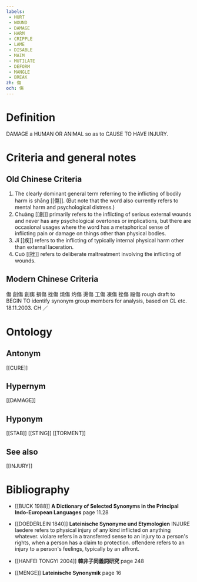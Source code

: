 ```yaml
---
labels: 
 - HURT
 - WOUND
 - DAMAGE
 - HARM
 - CRIPPLE
 - LAME
 - DISABLE
 - MAIM
 - MUTILATE
 - DEFORM
 - MANGLE
 - BREAK
zh: 傷
och: 傷
---
```


# Definition
DAMAGE a HUMAN OR ANIMAL so as to CAUSE TO HAVE INJURY.
# Criteria and general notes
## Old Chinese Criteria
1. The clearly dominant general term referring to the inflicting of bodily harm is shāng [[傷]]. (But note that the word also currently refers to mental harm and psychological distress.)
2. Chuàng [[創]] primarily refers to the inflicting of serious external wounds and never has any psychological overtones or implications, but there are occasional usages where the word has a metaphorical sense of inflicting pain or damage on things other than physical bodies.
3. Jí [[疾]] refers to the inflicting of typically internal physical harm other than external laceration.
4. Cuò [[挫]] refers to deliberate maltreatment involving the inflicting of wounds.
## Modern Chinese Criteria
傷
創傷
創痍
損傷
挫傷
燒傷
灼傷
燙傷
工傷
凍傷
挫傷
毆傷
rough draft to BEGIN TO identify synonym group members for analysis, based on CL etc. 18.11.2003. CH ／
# Ontology

## Antonym
[[CURE]]
## Hypernym
[[DAMAGE]]
## Hyponym
[[STAB]]
[[STING]]
[[TORMENT]]
## See also
[[INJURY]]
# Bibliography
- [[BUCK 1988]]
**A Dictionary of Selected Synonyms in the Principal Indo-European Languages** page 11.28

- [[DOEDERLEIN 1840]]
**Lateinische Synonyme und Etymologien** 
INJURE
laedere refers to physical injury of any kind inflicted on anything whatever.
violare refers in a transferred sense to an injury to a person's rights, when a person has a claim to protection.
offendere refers to an injury to a person's feelings, typically by an affront.
- [[HANFEI TONGYI 2004]]
**韓非子同義詞研究** page 248

- [[MENGE]]
**Lateinische Synonymik** page 16
